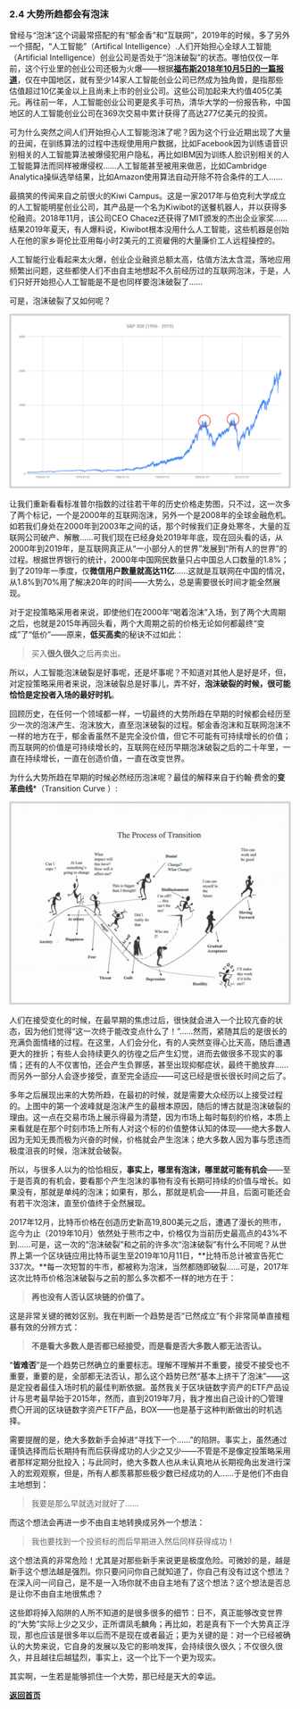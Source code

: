 ### 2.4 大势所趋都会有泡沫

曾经与“泡沫”这个词最常搭配的有“郁金香”和“互联网”，2019年的时候，多了另外一个搭配，“人工智能”（Artifical Intelligence）.人们开始担心全球人工智能（Artificial Intelligence）创业公司是否处于“泡沫破裂”的状态。哪怕仅仅一年前，这个行业里的创业公司还极为火爆——根据[**福布斯2018年10月5日的一篇报道**](https://www.forbes.com/sites/ninaxiang/2018/10/05/chinas-ai-industry-has-given-birth-to-14-unicorns-is-it-a-bubble-waiting-to-pop/#7a4d9c5f46c3)，仅在中国地区，就有至少14家人工智能创业公司已然成为独角兽，是指那些估值超过10亿美金以上且尚未上市的创业公司。这些公司加起来大约值405亿美元。再往前一年，人工智能创业公司更是炙手可热，清华大学的一份报告称，中国地区的人工智能创业公司在369次交易中累计获得了高达277亿美元的投资。

可为什么突然之间人们开始担心人工智能泡沫了呢？因为这个行业近期出现了大量的丑闻，在驯练算法的过程中违规使用用户数据，比如Facebook因为训练语音识别相关的人工智能算法被爆侵犯用户隐私，再比如IBM因为训练人脸识别相关的人工智能算法而同样被爆侵权……人工智能甚至被用来做恶，比如Cambridge Analytica操纵选举结果，比如Amazon使用算法自动开除不符合条件的工人……

最搞笑的传闻来自之前很火的Kiwi Campus。这是一家2017年与伯克利大学成立的人工智能明星创业公司，其产品是一个名为Kiwibot的送餐机器人，并以获得多伦融资。2018年11月，该公司CEO Chacez还获得了MIT颁发的杰出企业家奖……结果2019年夏天，有人爆料说，Kiwibot根本没用什么人工智能，这些机器是创始人在他的家乡哥伦比亚用每小时2美元的工资雇佣的大量廉价工人远程操控的。

人工智能行业看起来太火爆，创业企业融资总额太高，估值方法太含混，落地应用频繁出问题，这些都使人们不由自主地想起不久前经历过的互联网泡沫，于是，人们只好开始担心人工智能是不是也同样要泡沫破裂了……

可是，泡沫破裂了又如何呢？

![Figure17](assets/images/Figure17.png)

让我们重新看看标准普尔指数的过往若干年的历史价格走势图，只不过，这一次多了两个标记，一个是2000年的互联网泡沫，另外一个是2008年的全球金融危机。如若我们身处在2000年到2003年之间的话，那个时候我们正身处寒冬，大量的互联网公司破产、解散……可我们现在已经身处2019年年底，现在回头看的话，从2000年到2019年，是互联网真正从“一小部分人的世界”发展到“所有人的世界”的过程。根据世界银行的统计，2000年中国网民数量只占中国总人口数量的1.8%；到了2019年一季度，仅**微信用户数量就高达11亿**……这就是互联网在中国的情况，从1.8%到70%用了解决20年的时间——大势么，总是需要很长时间才能全然展现。

对于定投策略采用者来说，即使他们在2000年“喝着泡沫”入场，到了两个大周期之后，也就是2015年再回头看，两个大周期之前的价格无论如何都最终“变成”了“低价”——原来，**低买高卖**的秘诀不过如此：

> 买入**很久很久**之后再卖出。

所以，人工智能泡沫破裂是好事呢，还是坏事呢？不知道对其他人是好是坏，但，对定投策略采用者来说，泡沫破裂总是好事儿，弄不好，**泡沫破裂的时候，很可能恰恰是定投者入场的最好时机**。

回顾历史，在任何一个领域都一样，一切最终的大势所趋在早期的时候都会经历至少一次的泡沫产生、泡沫放大，直至泡沫破裂的过程。郁金香泡沫和互联网泡沫不一样的地方在于，郁金香虽然不是完全没价值，但它不可能有可持续增长的价值；而互联网的价值是可持续增长的，互联网在经历早期泡沫破裂之后的二十年里，一直在持续增长，一直在创造价值，一直在改变世界。

为什么大势所趋在早期的时候必然经历泡沫呢？最佳的解释来自于约翰·费舍的**变革曲线***（Transition Curve ）:

![Figure18](assets/images/Figure18.png)

人们在接受变化的时候，在最早期的焦虑过后，很快就会进入一个比较亢奋的状态，因为他们觉得“这一次终于能改变点什么了！”……然而，紧随其后的是很长的充满负面情绪的过程。在这里，人们会分化，有的人突然变得心比天高，随后遭遇更大的挫折；有些人会持续更久的彷徨之后产生幻觉，进而去做很多不现实的事情；还有的人不仅害怕，还会产生负罪感，甚至出现抑郁症状，最终干脆放弃……而另外一部分人会逐步接受，直至完全适应——可这已经是很长很长时间之后了。

多年之后展现出来的大势所趋，在最初的时候，就是需要大众经历以上接受过程的。上图中的第一个波峰就是泡沫产生的最根本原因，随后的博古就是泡沫破裂的理由。这一点在交易市场上展示得最为清楚，因为市场上每时每刻的价格，本质上来看就是在那个时刻市场上所有人对这个标的价值整体认知的体现——绝大多数人因为无知无畏而极为兴奋的时候，价格就会产生泡沫；绝大多数人因为事与愿违而极度沮丧的时候，泡沫就会破裂。

所以，与很多人以为的恰恰相反，**事实上，哪里有泡沫，哪里就可能有机会**——至于是否真的有机会，要看那个产生泡沫的事物有没有长期可持续的价值与增长。如果没有，那就是单纯的泡沫；如果有，那么，那就是机会——并且，后面可能还会有若干次泡沫，直至价值终于全然展现。

2017年12月，比特币价格在创造历史新高19,800美元之后，遭遇了漫长的熊市，迄今为止（2019年10月）依然处于熊市之中，价格仅为当前历史最高点的43%不到……可是，这一次的“泡沫破裂”和之前的许多次“泡沫破裂”有什么不同呢？从世界上第一个区块链应用比特币诞生至2019年10月11日，**比特币总计被宣告死亡337次。**每一次短暂的牛市，都被称为泡沫，当然都随即破裂……可是，2017年这次比特币价格泡沫破裂与之前的那么多次都不一样的地方在于：

> **再也没有人否认区块链的价值了。**

这是非常关键的微妙区别。我在判断一个趋势是否“已然成立”有个非常简单直接粗暴有效的分辨方式：

> **不是看大多数人是否都已经接受，而是看是否大多数人都无法否认。**

“**皆难否**”是一个趋势已然确立的重要标志。理解不理解并不重要，接受不接受也不重要，重要的是，全部都无法否认，那么这个趋势已然“基本上挤干了泡沫”——这是定投者最佳入场时机的最佳判断依据。虽然我关于区块链数字资产的ETF产品设计与思考最早始于2015年，然而，直到2019年7月，我才推出自己设计的〇管理费〇开润的区块链数字资产ETF产品，BOX——也是基于这种判断做出的时机选择。

需要提醒的是，绝大多数新手会掉进“寻找下一个……”的陷阱。事实上，虽然通过谨慎选择而后长期持有而后获得成功的人少之又少——不管是不是像定投策略采用者那样定期分批投入；与此同时，绝大多数人也从未认真地从长期视角出发进行深入的宏观观察，但是，所有人都羡慕那些极少数已经成功的人……于是他们不由自主地想到：

> 我要是那么早就选对就好了……

而这个想法会再进一步不由自主地转换成另外一个想法：

> 我也要找到一个投资标的而后早期进入然后同样获得成功！

这个想法真的非常危险！尤其是对那些新手来说更是极度危险。可微妙的是，越是新手这个想法越是强烈。你只要问问你自己就知道了，你自己有没有过这个想法？在深入问一问自己，是不是一入场你就不由自主地有了这个想法？这个想法是否总是让你不由自主地很焦虑？

这些即将掉入陷阱的人所不知道的是很多很多的细节：日不，真正能够改变世界的“大势”实际上少之又少，正所谓凤毛麟角；再比如，若是真有下一个大势真正浮现，那也应该是很多年以后而不是现在或者最近；更为关键的是：对一个已经被确认的大势来说，它自身的发展以及它的影响发挥，会持续很久很久；不仅很久很久，并且越往后越猛烈，事实上，这一个比下一个更为现实。

其实啊，一生若是能够抓住一个大势，那已经是天大的幸运。

[**返回首页**](./index.md)
